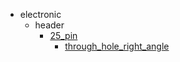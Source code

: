 * electronic
  * header
    * [25_pin](electronic/header/25_pin)
      * [through_hole_right_angle](electronic/header/25_pin/through_hole_right_angle)
